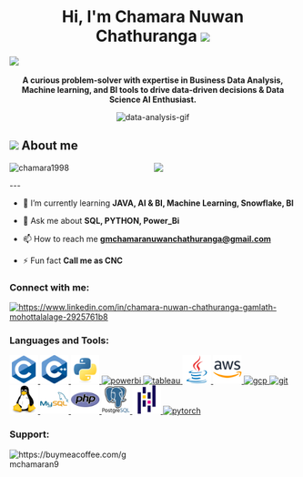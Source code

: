 <h1 align="center"><b>Hi, I'm Chamara Nuwan Chathuranga </b><img src="https://media.giphy.com/media/hvRJCLFzcasrR4ia7z/giphy.gif" width="35"></h1>
<a href="https://github.com/DenverCoder1/readme-typing-svg">
  <img src="https://readme-typing-svg.herokuapp.com?font=Time+New+Roman&color=cyan&size=25&center=true&vCenter=true&width=600&height=100&lines=Hello+Everyone.....&hearts;++;I+Am+Autodidact+Data+Analyst,;+Msc+in+Computer+Information+System,;Live+in+Latvia+Europe,;Active+Learner/Researcher,;Love+to+learn+new+stuffs...<3">
</a>

<p align="center"><strong>A curious problem-solver with expertise in Business Data Analysis, Machine learning, and BI tools to drive data-driven decisions & Data Science AI Enthusiast.</strong></p>

<!-- GIF at the top center -->
<p align="center">
  <img src="https://www.esds.co.in/blog/wp-content/uploads/2019/05/desk.gif" alt="data-analysis-gif" width="400" height="500" />
</p>

## <picture><img src = "https://github.com/7oSkaaa/7oSkaaa/blob/main/Images/about_me.gif?raw=true" width = 50px></picture> About me

<picture> <img align="right" src="https://github.com/7oSkaaa/7oSkaaa/blob/main/Images/Right_Side.gif?raw=true" width = 250px></picture>

<p align="left"> <img src="https://komarev.com/ghpvc/?username=chamara1998&label=Profile%20views&color=0e75b6&style=flat" alt="chamara1998" /> </p>
---

- 🌱 I’m currently learning **JAVA, AI & BI, Machine Learning, Snowflake, BI**

- 💬 Ask me about **SQL, PYTHON, Power_Bi**

- 📫 How to reach me **gmchamaranuwanchathuranga@gmail.com**

- ⚡ Fun fact **Call me as CNC**

<h3 align="left">Connect with me:</h3>
<p align="left">
  <a href="https://linkedin.com/in/https://www.linkedin.com/in/chamara-nuwan-chathuranga-gamlath-mohottalalage-2925761b8" target="blank">
    <img align="center" src="https://raw.githubusercontent.com/rahuldkjain/github-profile-readme-generator/master/src/images/icons/Social/linked-in-alt.svg" alt="https://www.linkedin.com/in/chamara-nuwan-chathuranga-gamlath-mohottalalage-2925761b8" height="50" width="50" />
  </a>
</p>

<h3 align="left">Languages and Tools:</h3>
<p align="left">
  <!-- C -->
  <a href="https://www.cprogramming.com/" target="_blank" rel="noreferrer"> 
    <img src="https://raw.githubusercontent.com/devicons/devicon/master/icons/c/c-original.svg" alt="c" width="50" height="50"/> 
  </a> 
  <!-- C++ -->
  <a href="https://www.w3schools.com/cpp/" target="_blank" rel="noreferrer"> 
    <img src="https://raw.githubusercontent.com/devicons/devicon/master/icons/cplusplus/cplusplus-original.svg" alt="cplusplus" width="50" height="50"/> 
  </a> 
  <!-- Python -->
  <a href="https://www.python.org" target="_blank" rel="noreferrer"> 
    <img src="https://raw.githubusercontent.com/devicons/devicon/master/icons/python/python-original.svg" alt="python" width="50" height="50"/> 
  </a> 
  <!-- Power BI (Custom Image) -->
  <a href="https://powerbi.microsoft.com" target="_blank" rel="noreferrer"> 
    <img src="https://logohistory.net/wp-content/uploads/2023/05/Power-BI-Symbol-2048x1152.png" alt="powerbi" width="50" height="50"/> 
  </a> 
  <!-- Tableau (Custom Image) -->
  <a href="https://www.tableau.com" target="_blank" rel="noreferrer"> 
    <img src="https://th.bing.com/th/id/R.c3ea937320384d24e8004d456658f99f?rik=asVrzxT1uIKnOg&pid=ImgRaw&r=0" alt="tableau" width="50" height="50"/> 
  </a> 
  <!-- Java -->
  <a href="https://www.java.com" target="_blank" rel="noreferrer"> 
    <img src="https://raw.githubusercontent.com/devicons/devicon/master/icons/java/java-original.svg" alt="java" width="50" height="50"/> 
  </a> 
  <!-- Other tools -->
  <a href="https://aws.amazon.com" target="_blank" rel="noreferrer"> 
    <img src="https://raw.githubusercontent.com/devicons/devicon/master/icons/amazonwebservices/amazonwebservices-original-wordmark.svg" alt="aws" width="50" height="50"/> 
  </a>
  <a href="https://cloud.google.com" target="_blank" rel="noreferrer"> 
    <img src="https://www.vectorlogo.zone/logos/google_cloud/google_cloud-icon.svg" alt="gcp" width="50" height="50"/> 
  </a>
  <a href="https://git-scm.com/" target="_blank" rel="noreferrer"> 
    <img src="https://www.vectorlogo.zone/logos/git-scm/git-scm-icon.svg" alt="git" width="50" height="50"/> 
  </a>
  <a href="https://www.linux.org/" target="_blank" rel="noreferrer"> 
    <img src="https://raw.githubusercontent.com/devicons/devicon/master/icons/linux/linux-original.svg" alt="linux" width="50" height="50"/> 
  </a> 
  <a href="https://www.mysql.com/" target="_blank" rel="noreferrer"> 
    <img src="https://raw.githubusercontent.com/devicons/devicon/master/icons/mysql/mysql-original-wordmark.svg" alt="mysql" width="50" height="50"/> 
  </a> 
  <a href="https://www.php.net" target="_blank" rel="noreferrer"> 
    <img src="https://raw.githubusercontent.com/devicons/devicon/master/icons/php/php-original.svg" alt="php" width="50" height="50"/> 
  </a> 
  <a href="https://www.postgresql.org" target="_blank" rel="noreferrer"> 
    <img src="https://raw.githubusercontent.com/devicons/devicon/master/icons/postgresql/postgresql-original-wordmark.svg" alt="postgresql" width="50" height="50"/> 
  </a> 
  <a href="https://pandas.pydata.org/" target="_blank" rel="noreferrer"> 
    <img src="https://raw.githubusercontent.com/devicons/devicon/2ae2a900d2f041da66e950e4d48052658d850630/icons/pandas/pandas-original.svg" alt="pandas" width="50" height="50"/> 
  </a> 
  <a href="https://pytorch.org/" target="_blank" rel="noreferrer"> 
    <img src="https://www.vectorlogo.zone/logos/pytorch/pytorch-icon.svg" alt="pytorch" width="50" height="50"/> 
  </a> 
</p>

<h3 align="left">Support:</h3>
<p><a href="https://www.buymeacoffee.com/https://buymeacoffee.com/gmchamaran9"> 
  <img align="left" src="https://cdn.buymeacoffee.com/buttons/v2/default-yellow.png" height="50" width="210" alt="https://buymeacoffee.com/gmchamaran9" />
</a></p><br><br>
